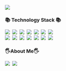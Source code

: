 
  <img src = "https://user-images.githubusercontent.com/62641359/124632006-e3af4880-debe-11eb-9acb-bfc52c5c24ad.png">

  
  
<h3>📚 Technology Stack 📚</h3>
<p>
  <img src="https://img.shields.io/badge/Python-3766AB?style=flat-square&logo=Python&logoColor=white"/></a>&nbsp 
  <img src="https://img.shields.io/badge/Java-007396?style=flat-square&logo=Java&logoColor=white"/></a>&nbsp 
  <img src="https://img.shields.io/badge/C-A8B9CC?style=flat-square&logo=C&logoColor=white"/></a>&nbsp 
  <img src="https://img.shields.io/badge/Javascript-ffb13b?style=flat-square&logo=javascript&logoColor=white"/></a>&nbsp 
  <img src="https://img.shields.io/badge/css-1572B6?style=flat-square&logo=css3&logoColor=white"/></a>&nbsp 
  <img src="https://img.shields.io/badge/HTML-11B48A?style=flat-square&logo=HTML5&logoColor=white"/></a>&nbsp 
  <img src="https://img.shields.io/badge/Android-5CD1E5?style=flat-square&logo=android&logoColor=white"/></a>&nbsp 
  <br>
  <img src="https://img.shields.io/badge/Spring-B5B2FF?style=flat-square&logo=spring&logoColor=white"/></a>&nbsp 
  <img src="https://img.shields.io/badge/React-6DB33F?style=flat-square&logo=React&logoColor=white"/></a>&nbsp 
  <img src="https://img.shields.io/badge/MongoDB-092E20?style=flat-square&logo=MongoDB&logoColor=white"/></a>&nbsp 
  <img src="https://img.shields.io/badge/Dart-E6B91E?style=flat-square&logo=Dart&logoColor=white"/></a>&nbsp 
  <img src="https://img.shields.io/badge/BlockChain-DB3552?style=flat-square&logo=ethereum&logoColor=white"/></a>&nbsp 
  <img src="https://img.shields.io/badge/flutter-333664?style=flat-square&logo=flutter&logoColor=white"/></a>&nbsp 
  <img src="https://img.shields.io/badge/nodeJS-005571?style=flat-square&logo=node.js&logoColor=white"/></a>&nbsp 
</p>

<h3>🖐About Me🖐</h3>

<p>
  <a href="https://blog.naver.com/k0qf_1e"><img src="https://img.shields.io/badge/Design&Tech%20Blog-11B48A?style=flat-square&logo=Naver&logoColor=white&link=https://blog.naver.com/k0qf_1e"/></a>&nbsp
  <a href="mailto:hanhun0318@gmail.com"><img src="https://img.shields.io/badge/Gmail-d14836?style=flat-square&logo=Gmail&logoColor=white&link=mailto:hanhun0318@gmail.com"/></a>
</p>
<br><br>

